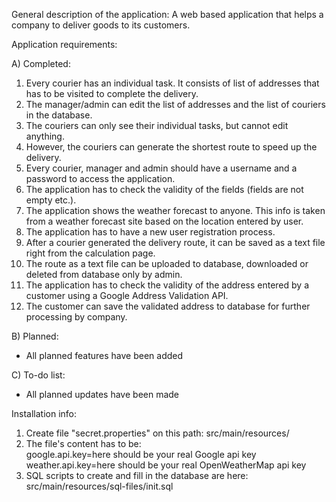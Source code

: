 General description of the application: 
A web based application that helps a company to deliver goods to its customers.  

Application requirements:

A) Completed:
1) Every courier has an individual task. It consists of list of addresses that has to be visited to complete the delivery.
2) The manager/admin can edit the list of addresses and the list of couriers in the database.
3) The couriers can only see their individual tasks, but cannot edit anything. 
4) However, the couriers can generate the shortest route to speed up the delivery.
5) Every courier, manager and admin should have a username and a password to access the application.
6) The application has to check the validity of the fields (fields are not empty etc.).
7) The application shows the weather forecast to anyone. This info is taken from a weather forecast site based on the location entered by user.
8) The application has to have a new user registration process.
9) After a courier generated the delivery route, it can be saved as a text file right from the calculation page.
10) The route as a text file can be uploaded to database, downloaded or deleted from database only by admin.
11) The application has to check the validity of the address entered by a customer using a Google Address Validation API.
12) The customer can save the validated address to database for further processing by company.  
 
B) Planned:
- All planned features have been added

C) To-do list:
- All planned updates have been made

Installation info:
1) Create file "secret.properties" on this path: src/main/resources/
2) The file's content has to be:  
google.api.key=here should be your real Google api key  
weather.api.key=here should be your real OpenWeatherMap api key
3) SQL scripts to create and fill in the database are here: src/main/resources/sql-files/init.sql